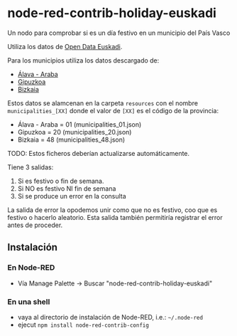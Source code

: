 # node-red-contrib-holiday-euskadi
Un nodo para comprobar si es un día festivo en un municipio del País Vasco

Utiliza los datos de [Open Data Euskadi](https://opendata.euskadi.eus/catalogo-datos/?r01kQry=tC:euskadi;tF:opendata;tT:ds_eventos;mO:documentName.LIKE.calendario%20laboral,documentDescription.LIKE.calendario%20laboral;m:documentLanguage.EQ.es;p:Inter).

Para los municipios utiliza los datos descargado de:
* [Álava - Araba](https://api.euskadi.eus/nora/states/16/counties/01/municipalities?summarized=true)
* [Gipuzkoa](https://api.euskadi.eus/nora/states/16/counties/20/municipalities?summarized=true)
* [Bizkaia](https://api.euskadi.eus/nora/states/16/counties/48/municipalities?summarized=true)

Estos datos se alamcenan en la carpeta ``resources`` con el nombre ``municipalities_[XX]`` donde el valor de ``[XX]`` es el código de la provincia:
* Álava - Araba = 01 (municipalities_01.json)
* Gipuzkoa = 20 (municipalities_20.json)
* Bizkaia = 48 (municipalities_48.json)

TODO: Estos ficheros deberían actualizarse automáticamente.

Tiene 3 salidas:
1. Si es festivo o fin de semana.
2. Si NO es festivo NI fin de semana
3. Si se produce un error en la consulta

La salida de error la opodemos unir como que no es festivo, coo que es festivo o hacerlo aleatorio. Esta salida también permitiría registrar el error antes de proceder.

## Instalación

### En Node-RED
* Vía Manage Palette -> Buscar "node-red-contrib-holiday-euskadi"

### En una shell
* vaya al directorio de instalación de Node-RED, i.e.: `~/.node-red`
* ejecut `npm install node-red-contrib-config`